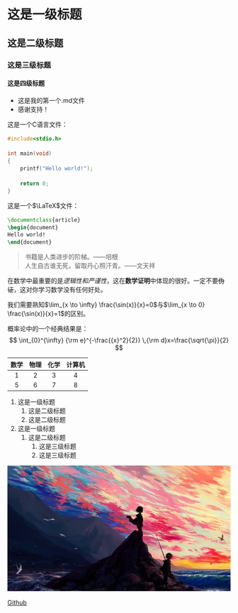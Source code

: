 # 这是一级标题

## 这是二级标题

### 这是三级标题

#### 这是四级标题

- 这是我的第一个.md文件
- 感谢支持！

这是一个C语言文件：

```c
#include<stdio.h>

int main(void)
{
    printf("Hello world!");

    return 0;
}
```

这是一个$\LaTeX$文件：

```latex
\documentclass{article}
\begin{document}
Hello world!
\end{document}
```

> 书籍是人类进步的阶梯。——培根  
> 人生自古谁无死，留取丹心照汗青。——文天祥

在数学中最重要的是*逻辑性和严谨性*，这在**数学证明**中体现的很好。一定不要~~伪证~~，这对你学习数学没有任何好处。

我们需要熟知$\lim_{x \to \infty} \frac{\sin(x)}{x}=0$与$\lim_{x \to 0} \frac{\sin(x)}{x}=1$的区别。

概率论中的一个经典结果是：
$$
\int_{0}^{\infty} {\rm e}^{-\frac{{x}^2}{2}} \,{\rm d}x=\frac{\sqrt{\pi}}{2}
$$

| 数学  | 物理  | 化学  | 计算机 |
| :---: | :---: | :---: | :----: |
|   1   |   2   |   3   |   4    |
|   5   |   6   |   7   |   8    |

1. 这是一级标题
    1. 这是二级标题
    2. 这是二级标题
2. 这是一级标题
    1. 这是二级标题
        1. 这是三级标题
        2. 这是三级标题

![油画](2012.jpg)

[Github](https://github.com/wangzhukang)

